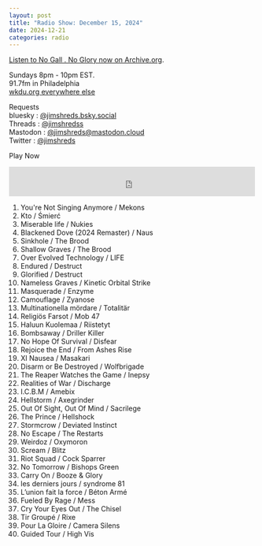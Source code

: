 ```yaml
---
layout: post
title: "Radio Show: December 15, 2024"
date: 2024-12-21
categories: radio
---
```


[Listen to No Gall . No Glory now on Archive.org](https://archive.org/details/2024-12-15-nogallnoglory).

Sundays 8pm - 10pm EST.<br>
91.7fm in Philadelphia<br>
[wkdu.org everywhere else](https://www.wkdu.org)

Requests<br>
bluesky : [@jimshreds.bsky.social](https://bsky.app/profile/jimshreds.bsky.social)<br>
Threads : [@jimshredss](https://www.threads.net/@jimshredss)<br>
Mastodon : [@jimshreds@mastodon.cloud](https://mastodon.cloud/@jimshreds)<br>
Twitter : [@jimshreds](https://twitter.com/jimshreds)<br>



Play Now<br>

<iframe src="https://archive.org/embed/2024-12-15-nogallnoglory" width="500" height="60" frameborder="0" webkitallowfullscreen="true" mozallowfullscreen="true" allowfullscreen></iframe>

1. You're Not Singing Anymore / Mekons
2. Kto / Śmierć
3. Miserable life / Nukies
4. Blackened Dove (2024 Remaster) / Naus
5. Sinkhole / The Brood
6. Shallow Graves / The Brood
7. Over Evolved Technology / LIFE
8. Endured / Destruct 
9. Glorified / Destruct 
10. Nameless Graves / Kinetic Orbital Strike
11. Masquerade / Enzyme
12. Camouflage / Zyanose
13. Multinationella mördare / Totalitär
14. Religiös Farsot / Mob 47
15. Haluun Kuolemaa / Riistetyt
16. Bombsaway / Driller Killer
17. No Hope Of Survival / Disfear
18. Rejoice the End / From Ashes Rise
19. XI Nausea / Masakari
20. Disarm or Be Destroyed / Wolfbrigade
21. The Reaper Watches the Game / Inepsy
22. Realities of War / Discharge
23. I.C.B.M / Amebix
24. Hellstorm / Axegrinder
25. Out Of Sight, Out Of Mind / Sacrilege
26. The Prince / Hellshock
27. Stormcrow / Deviated Instinct
28. No Escape / The Restarts
29. Weirdoz / Oxymoron
30. Scream / Blitz
31. Riot Squad / Cock Sparrer
32. No Tomorrow / Bishops Green
33. Carry On / Booze & Glory
34. les derniers jours / syndrome 81
35. L’union fait la force / Béton Armé
36. Fueled By Rage / Mess
37. Cry Your Eyes Out / The Chisel
38. Tir Groupé / Rixe
39. Pour La Gloire / Camera Silens
40. Guided Tour / High Vis